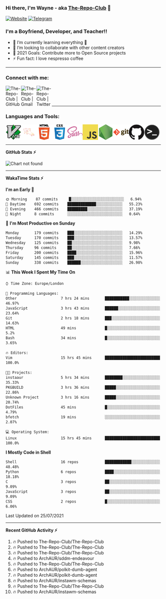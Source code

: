 ### Hi there, I'm Wayne - aka [The-Repo-Club][website] 👋

[![Website](https://img.shields.io/website?label=github.com/The-Repo-Club/&color=orange&style=flat-square&url=https://github.com/The-Repo-Club/)][website]
[![Telegram](https://img.shields.io/badge/Chat%20on-Telegram-orange.svg?color=orange&logo=telegram&style=flat-square)][telegram]

### I'm a Boyfriend, Developer, and Teacher!!

- 🌱 I’m currently learning everything 🤣
- 👯 I’m looking to collaborate with other content creators
- 🥅 2021 Goals: Contribute more to Open Source projects
- ⚡ Fun fact: I love nespresso coffee

---
### Connect with me:

[<img align="left" alt="The-Repo-Club | GitHub" width="50px" src="https://cdn.jsdelivr.net/npm/simple-icons@v3/icons/github.svg" />][website]
[<img align="left" alt="The-Repo-Club | Gmail" width="50px" src="https://cdn.jsdelivr.net/npm/simple-icons@v3/icons/gmail.svg" />][email]
[<img align="left" alt="The-Repo-Club | Twitter" width="50px" src="https://cdn.jsdelivr.net/npm/simple-icons@v3/icons/telegram.svg" />][telegram]

[website]: https://github.com/The-Repo-Club/
[email]: mailto:wayne6324@gmail.com
[telegram]: https://t.me/TheRepoClub

<br />
<br />
<br />

---
### Languages and Tools:

<img align="left" alt="Vim" width="50px" src="https://raw.githubusercontent.com/github/explore/80688e429a7d4ef2fca1e82350fe8e3517d3494d/topics/vim/vim.png" />
<img align="left" alt="Fish" width="50px" src="https://raw.githubusercontent.com/github/explore/80688e429a7d4ef2fca1e82350fe8e3517d3494d/topics/fish/fish.png" />
<img align="left" alt="HTML5" width="50px" src="https://raw.githubusercontent.com/github/explore/80688e429a7d4ef2fca1e82350fe8e3517d3494d/topics/html/html.png" />
<img align="left" alt="CSS3" width="50px" src="https://raw.githubusercontent.com/github/explore/80688e429a7d4ef2fca1e82350fe8e3517d3494d/topics/css/css.png" />
<img align="left" alt="Sass" width="50px" src="https://raw.githubusercontent.com/github/explore/80688e429a7d4ef2fca1e82350fe8e3517d3494d/topics/sass/sass.png" />
<img align="left" alt="JavaScript" width="50px" src="https://raw.githubusercontent.com/github/explore/80688e429a7d4ef2fca1e82350fe8e3517d3494d/topics/javascript/javascript.png" />
<img align="left" alt="Node.js" width="50px" src="https://raw.githubusercontent.com/github/explore/80688e429a7d4ef2fca1e82350fe8e3517d3494d/topics/nodejs/nodejs.png" />
<img align="left" alt="Git" width="50px" src="https://raw.githubusercontent.com/github/explore/80688e429a7d4ef2fca1e82350fe8e3517d3494d/topics/git/git.png" />
<img align="left" alt="GitHub" width="50px" src="https://raw.githubusercontent.com/github/explore/78df643247d429f6cc873026c0622819ad797942/topics/github/github.png" />
<img align="left" alt="Terminal" width="50px" src="https://raw.githubusercontent.com/github/explore/80688e429a7d4ef2fca1e82350fe8e3517d3494d/topics/terminal/terminal.png" />

<br />
<br />
<br />

---

**GitHub Stats ⚡**

![Chart not found](https://github-readme-stats.vercel.app/api?username=The-Repo-Club&theme=tokyonight&show_icons=true&count_private=true&hide_border=true&include_all_commits=true&custom_title=The-Repo-Club%27s+GitHub+Stats)


---

**WakaTime Stats ⚡**

<!--START_SECTION:waka-->
**I'm an Early 🐤** 

```text
🌞 Morning    87 commits     █░░░░░░░░░░░░░░░░░░░░░░░░   6.94% 
🌆 Daytime    692 commits    █████████████░░░░░░░░░░░░   55.23% 
🌃 Evening    466 commits    █████████░░░░░░░░░░░░░░░░   37.19% 
🌙 Night      8 commits      ░░░░░░░░░░░░░░░░░░░░░░░░░   0.64%

```
📅 **I'm Most Productive on Sunday** 

```text
Monday       179 commits    ███░░░░░░░░░░░░░░░░░░░░░░   14.29% 
Tuesday      170 commits    ███░░░░░░░░░░░░░░░░░░░░░░   13.57% 
Wednesday    125 commits    ██░░░░░░░░░░░░░░░░░░░░░░░   9.98% 
Thursday     96 commits     ██░░░░░░░░░░░░░░░░░░░░░░░   7.66% 
Friday       200 commits    ████░░░░░░░░░░░░░░░░░░░░░   15.96% 
Saturday     145 commits    ███░░░░░░░░░░░░░░░░░░░░░░   11.57% 
Sunday       338 commits    ██████░░░░░░░░░░░░░░░░░░░   26.98%

```


📊 **This Week I Spent My Time On** 

```text
⌚︎ Time Zone: Europe/London

💬 Programming Languages: 
Other                    7 hrs 24 mins       ███████████░░░░░░░░░░░░░░   46.97% 
JavaScript               3 hrs 43 mins       ██████░░░░░░░░░░░░░░░░░░░   23.64% 
Git                      2 hrs 18 mins       ███░░░░░░░░░░░░░░░░░░░░░░   14.63% 
HTML                     49 mins             █░░░░░░░░░░░░░░░░░░░░░░░░   5.2% 
Bash                     34 mins             █░░░░░░░░░░░░░░░░░░░░░░░░   3.65%

🔥 Editors: 
Vim                      15 hrs 45 mins      █████████████████████████   100.0%

🐱‍💻 Projects: 
instaaur                 5 hrs 34 mins       ████████░░░░░░░░░░░░░░░░░   35.33% 
PKGBUILD                 3 hrs 36 mins       █████░░░░░░░░░░░░░░░░░░░░   22.86% 
Unknown Project          3 hrs 16 mins       █████░░░░░░░░░░░░░░░░░░░░   20.74% 
DotFiles                 45 mins             █░░░░░░░░░░░░░░░░░░░░░░░░   4.79% 
bfetch                   19 mins             ░░░░░░░░░░░░░░░░░░░░░░░░░   2.07%

💻 Operating System: 
Linux                    15 hrs 45 mins      █████████████████████████   100.0%

```

**I Mostly Code in Shell** 

```text
Shell                    16 repos            ████████████░░░░░░░░░░░░░   48.48% 
Python                   6 repos             ████░░░░░░░░░░░░░░░░░░░░░   18.18% 
C                        3 repos             ██░░░░░░░░░░░░░░░░░░░░░░░   9.09% 
JavaScript               3 repos             ██░░░░░░░░░░░░░░░░░░░░░░░   9.09% 
CSS                      2 repos             █░░░░░░░░░░░░░░░░░░░░░░░░   6.06%

```



 Last Updated on 25/07/2021
<!--END_SECTION:waka-->

---

**Recent GitHub Activity :zap:**

<!--START_SECTION:activity-->
1. 🔥 Pushed to The-Repo-Club/The-Repo-Club
2. 🔥 Pushed to The-Repo-Club/The-Repo-Club
3. 🔥 Pushed to The-Repo-Club/The-Repo-Club
4. 🔥 Pushed to ArchAUR/sddm-endeavour
5. 🔥 Pushed to The-Repo-Club/The-Repo-Club
6. 🔥 Pushed to ArchAUR/polkit-dumb-agent
7. 🔥 Pushed to ArchAUR/polkit-dumb-agent
8. 🔥 Pushed to ArchAUR/instawm-schemas
9. 🔥 Pushed to The-Repo-Club/The-Repo-Club
10. 🔥 Pushed to ArchAUR/instawm-schemas
<!--END_SECTION:activity-->
